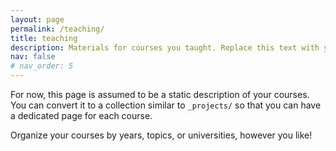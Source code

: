 ```yaml
---
layout: page
permalink: /teaching/
title: teaching
description: Materials for courses you taught. Replace this text with your description.
nav: false
# nav_order: 5
---
```


For now, this page is assumed to be a static description of your courses. You can convert it to a collection similar to `_projects/` so that you can have a dedicated page for each course.

Organize your courses by years, topics, or universities, however you like!

